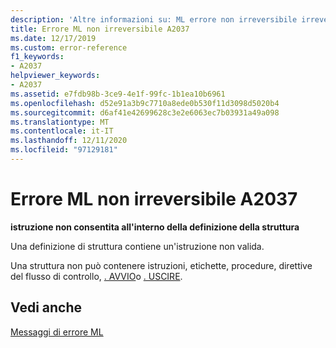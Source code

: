 ```yaml
---
description: 'Altre informazioni su: ML errore non irreversibile irreversibile A2037'
title: Errore ML non irreversibile A2037
ms.date: 12/17/2019
ms.custom: error-reference
f1_keywords:
- A2037
helpviewer_keywords:
- A2037
ms.assetid: e7fdb98b-3ce9-4e1f-99fc-1b1ea10b6961
ms.openlocfilehash: d52e91a3b9c7710a8ede0b530f11d3098d5020b4
ms.sourcegitcommit: d6af41e42699628c3e2e6063ec7b03931a49a098
ms.translationtype: MT
ms.contentlocale: it-IT
ms.lasthandoff: 12/11/2020
ms.locfileid: "97129181"
---
```

# <a name="ml-nonfatal-error-a2037"></a>Errore ML non irreversibile A2037

**istruzione non consentita all'interno della definizione della struttura**

Una definizione di struttura contiene un'istruzione non valida.

Una struttura non può contenere istruzioni, etichette, procedure, direttive del flusso di controllo, [. AVVIO](dot-startup.md)o [. USCIRE](dot-exit.md).

## <a name="see-also"></a>Vedi anche

[Messaggi di errore ML](ml-error-messages.md)
